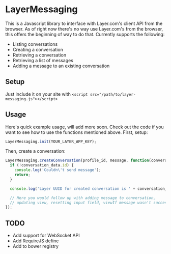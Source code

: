 # LayerMessaging

This is a Javascript library to interface with Layer.com's client API from the browser. As of right now there's no way use Layer.com's from the browser, this offers the beginning of way to do that. Currently supports the following:

* Listing conversations
* Creating a conversation
* Retrieving a conversation
* Retrieving a list of messages
* Adding a message to an existing conversation

## Setup
Just include it on your site with `<script src="/path/to/layer-messaging.js"></script>`

## Usage
Here's quick example usage, will add more soon. Check out the code if you want to see how to use the functions mentioned above. First, setup:

```javascript
LayerMessaging.init(YOUR_LAYER_APP_KEY);
```

Then, create a conversation:

```javascript
LayerMessaging.createConversation(profile_id, message, function(conversation_data) {
  if (!conversation_data.id) {
    console.log('Couldn\'t send message');
    return;
  }

  console.log('Layer UUID for created conversation is ' + conversation_data.id);

  // Here you would follow up with adding message to conversation,
  // updating view, resetting input field, viewIf message wasn't successfully
});
```

## TODO
* Add support for WebSocket API
* Add RequireJS define
* Add to bower registry
